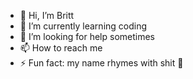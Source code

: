 - 👋 Hi, I’m Britt
- 🌱 I’m currently learning coding
- 💞️ I’m looking for help sometimes
- 📫 How to reach me 
- ⚡ Fun fact: my name rhymes with shit 💩

<!---
Brittpaardenshit/Brittpaardenshit is a ✨ special ✨ repository because its `README.md` (this file) appears on your GitHub profile.
You can click the Preview link to take a look at your changes.
--->
